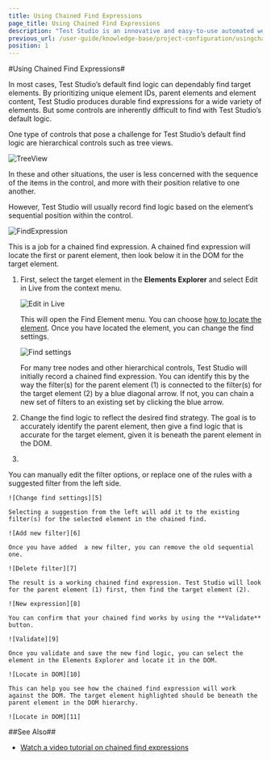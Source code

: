 ```yaml
---
title: Using Chained Find Expressions
page_title: Using Chained Find Expressions
description: "Test Studio is an innovative and easy-to-use automated web, WPF and load testing solution. Test Studio tests support essential technologies like ASP.NET AJAX, Silverlight, PHP and MVC. HTML5, Testing framework, functional testing, performance testing, load testing, exploratory testing, manual testing."
previous_url: /user-guide/knowledge-base/project-configuration/usingchainedfindexpressions.aspx
position: 1
---
```

#Using Chained Find Expressions#

In most cases, Test Studio’s default find logic can dependably find target elements. By prioritizing unique element IDs, parent elements and element content, Test Studio produces durable find expressions for a wide variety of elements. But some controls are inherently difficult to find with Test Studio’s default logic.

One type of controls that pose a challenge for Test Studio’s default find logic are hierarchical controls such as tree views.  

![TreeView][1]

In these and other situations, the user is less concerned with the sequence of the items in the control, and more with their position relative to one another.

However, Test Studio will usually record find logic based on the element’s sequential position within the control.

![FindExpression][2]

This is a job for a chained find expression. A chained find expression will locate the first or parent element, then look below it in the DOM for the target element.

1. First, select the target element in the **Elements Explorer** and select Edit in Live from the context menu.

	![Edit in Live][3]

	This will open the Find Element menu. You can choose <a href="/features/elements-explorer/find-element" target="_blank">how to locate the element</a>. Once you have located the element, you can change the find settings.

	![Find settings][4]
	
	For many tree nodes and other hierarchical controls, Test Studio will initially record a chained find expression. You can identify this by the way the filter(s) for the parent element (1) is connected to the filter(s) for the target element (2) by a blue diagonal arrow. If not, you can chain a new set of filters to an existing set by clicking the blue arrow.


2. 	Change the find logic to reflect the desired find strategy. The goal is to accurately identify the parent element, then give a find logic that is accurate for the target element, given it is beneath the parent element in the DOM.
3. 	
You can manually edit the filter options, or replace one of the rules with a suggested filter from the left side.

	![Change find settings][5]

	Selecting a suggestion from the left will add it to the existing filter(s) for the selected element in the chained find.

	![Add new filter][6]

	Once you have added  a new filter, you can remove the old sequential one.

	![Delete filter][7]

	The result is a working chained find expression. Test Studio will look for the parent element (1) first, then find the target element (2).

	![New expression][8]

	You can confirm that your chained find works by using the **Validate** button.

	![Validate][9]

	Once you validate and save the new find logic, you can select the element in the Elements Explorer and locate it in the DOM.
	
	![Locate in DOM][10]

	This can help you see how the chained find expression will work against the DOM. The target element highlighted should be beneath the parent element in the DOM hierarchy.

	![Locate in DOM][11]

##See Also##

* <a href="http://www.telerik.com/videos/teststudio/test-studio---flexible-locators-" target="_blank">Watch a video tutorial on chained find expressions</a>

[1]: /img/knowledge-base/project-configuration-kb/using-chained-find-expressions/fig1.png
[2]: /img/knowledge-base/project-configuration-kb/using-chained-find-expressions/fig2.png
[3]: /img/knowledge-base/project-configuration-kb/using-chained-find-expressions/fig3.png
[4]: /img/knowledge-base/project-configuration-kb/using-chained-find-expressions/fig4.png
[5]: /img/knowledge-base/project-configuration-kb/using-chained-find-expressions/fig5.png
[6]: /img/knowledge-base/project-configuration-kb/using-chained-find-expressions/fig6.png
[7]: /img/knowledge-base/project-configuration-kb/using-chained-find-expressions/fig7.png
[8]: /img/knowledge-base/project-configuration-kb/using-chained-find-expressions/fig8.png
[9]: /img/knowledge-base/project-configuration-kb/using-chained-find-expressions/fig9.png
[10]: /img/knowledge-base/project-configuration-kb/using-chained-find-expressions/fig10.png
[11]: /img/knowledge-base/project-configuration-kb/using-chained-find-expressions/fig11.png
